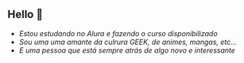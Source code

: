 ## Hello 👋

- *Estou estudando no Alura e fazendo o curso disponibilizado* 
- *Sou uma uma amante da culrura GEEK, de animes, mangas, etc...*
- *E uma pessoa que está sempre atrás de algo novo e interessante*

